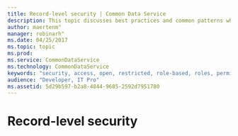 ```yaml
---
title: Record-level security | Common Data Service
description: This topic discusses best practices and common patterns when working with record-level security.
author: maertenm"
manager: robinarh"
ms.date: 04/25/2017
ms.topic: topic
ms.prod: 
ms.service: CommonDataService
ms.technology: CommonDataService
keywords: "security, access, open, restricted, role-based, roles, permission, permissions set, database owner, organization user"
audience: "Developer, IT Pro"
ms.assetid: 5d29b597-b2a8-4844-9685-2592d7951780
---
```


# Record-level security
